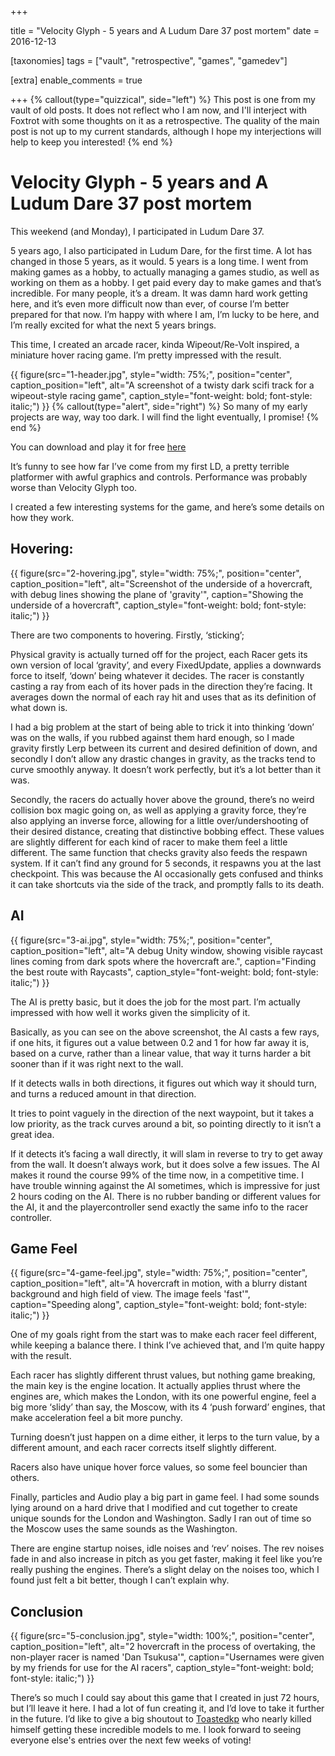 +++

title = "Velocity Glyph - 5 years and A Ludum Dare 37 post mortem"
date = 2016-12-13

[taxonomies]
tags = ["vault", "retrospective", "games", "gamedev"]


[extra]
enable_comments = true

+++
{% callout(type="quizzical", side="left") %}
This post is one from my vault of old posts. It does not reflect who I am now, and I'll interject with Foxtrot with some thoughts on it as a
retrospective. The quality of the main post is not up to my current standards, although I hope my interjections will help to keep you interested!
{% end %}

# Velocity Glyph - 5 years and A Ludum Dare 37 post mortem

This weekend (and Monday), I participated in Ludum Dare 37.

5 years ago, I also participated in Ludum Dare, for the first time. A lot has changed in those 5 years, as it would. 5 years is a long time. I went from making games as a hobby, to actually managing a games studio, as well as working on them as a hobby. I get paid every day to make games and that’s incredible. For many people, it’s a dream. It was damn hard work getting here, and it’s even more difficult now than ever, of course I’m better prepared for that now. I’m happy with where I am, I’m lucky to be here, and I’m really excited for what the next 5 years brings.

This time, I created an arcade racer, kinda Wipeout/Re-Volt inspired, a miniature hover racing game. I’m pretty impressed with the result. 

<!-- more -->
{{ figure(src="1-header.jpg",
          style="width: 75%;",
          position="center",
          caption_position="left",
          alt="A screenshot of a twisty dark scifi track for a wipeout-style racing game",
          caption_style="font-weight: bold; font-style: italic;") }}
{% callout(type="alert", side="right") %}
So many of my early projects are way, way too dark. I will find the light eventually, I promise!
{% end %}
          
You can download and play it for free [here](https://foxtrotluna.itch.io/velocity-glyph)

It’s funny to see how far I’ve come from my first LD, a pretty terrible platformer with awful graphics and controls. Performance was probably worse than Velocity Glyph too.

I created a few interesting systems for the game, and here’s some details on how they work.

## Hovering:
{{ figure(src="2-hovering.jpg",
          style="width: 75%;",
          position="center",
          caption_position="left",
          alt="Screenshot of the underside of a hovercraft, with debug lines showing the plane of 'gravity'",
          caption="Showing the underside of a hovercraft",
          caption_style="font-weight: bold; font-style: italic;") }}

There are two components to hovering. Firstly, ‘sticking’;

Physical gravity is actually turned off for the project, each Racer gets its own version of local ‘gravity’, and every FixedUpdate, applies a downwards force to itself, ‘down’ being whatever it decides. The racer is constantly casting a ray from each of its hover pads in the direction they’re facing. It averages down the normal of each ray hit and uses that as its definition of what down is.

I had a big problem at the start of being able to trick it into thinking ‘down’ was on the walls, if you rubbed against them hard enough, so I made gravity firstly Lerp between its current and desired definition of down, and secondly I don’t allow any drastic changes in gravity, as the tracks tend to curve smoothly anyway. It doesn’t work perfectly, but it’s a lot better than it was.

Secondly, the racers do actually hover above the ground, there’s no weird collision box magic going on, as well as applying a gravity force, they’re also applying an inverse force, allowing for a little over/undershooting of their desired distance, creating that distinctive bobbing effect. These values are slightly different for each kind of racer to make them feel a little different. The same function that checks gravity also feeds the respawn system. If it can’t find any ground for 5 seconds, it respawns you at the last checkpoint. This was because the AI occasionally gets confused and thinks it can take shortcuts via the side of the track, and promptly falls to its death.

## AI
{{ figure(src="3-ai.jpg",
          style="width: 75%;",
          position="center",
          caption_position="left",
          alt="A debug Unity window, showing visible raycast lines coming from dark spots where the hovercraft are.",
          caption="Finding the best route with Raycasts",
          caption_style="font-weight: bold; font-style: italic;") }}

The AI is pretty basic, but it does the job for the most part. I’m actually impressed with how well it works given the simplicity of it.

Basically, as you can see on the above screenshot, the AI casts a few rays, if one hits, it figures out a value between 0.2 and 1 for how far away it is, based on a curve, rather than a linear value, that way it turns harder a bit sooner than if it was right next to the wall.

If it detects walls in both directions, it figures out which way it should turn, and turns a reduced amount in that direction.

It tries to point vaguely in the direction of the next waypoint, but it takes a low priority, as the track curves around a bit, so pointing directly to it isn’t a great idea.

If it detects it’s facing a wall directly, it will slam in reverse to try to get away from the wall. It doesn’t always work, but it does solve a few issues. The AI makes it round the course 99% of the time now, in a competitive time. I have trouble winning against the AI sometimes, which is impressive for just 2 hours coding on the AI. There is no rubber banding or different values for the AI, it and the playercontroller send exactly the same info to the racer controller.

## Game Feel
{{ figure(src="4-game-feel.jpg",
          style="width: 75%;",
          position="center",
          caption_position="left",
          alt="A hovercraft in motion, with a blurry distant background and high field of view. The image feels 'fast'",
          caption="Speeding along",
          caption_style="font-weight: bold; font-style: italic;") }}
          
One of my goals right from the start was to make each racer feel different, while keeping a balance there. I think I’ve achieved that, and I’m quite happy with the result.

Each racer has slightly different thrust values, but nothing game breaking, the main key is the engine location. It actually applies thrust where the engines are, which makes the London, with its one powerful engine, feel a big more ‘slidy’ than say, the Moscow, with its 4 ‘push forward’ engines, that make acceleration feel a bit more punchy. 

Turning doesn’t just happen on a dime either, it lerps to the turn value, by a different amount, and each racer corrects itself slightly different.

Racers also have unique hover force values, so some feel bouncier than others.

Finally, particles and Audio play a big part in game feel. I had some sounds lying around on a hard drive that I modified and cut together to create unique sounds for the London and Washington. Sadly I ran out of time so the Moscow uses the same sounds as the Washington.

There are engine startup noises, idle noises and ‘rev’ noises. The rev noises fade in and also increase in pitch as you get faster, making it feel like you’re really pushing the engines. There’s a slight delay on the noises too, which I found just felt a bit better, though I can’t explain why.

## Conclusion
{{ figure(src="5-conclusion.jpg",
          style="width: 100%;",
          position="center",
          caption_position="left",
          alt="2 hovercraft in the process of overtaking, the non-player racer is named 'Dan Tsukusa'",
          caption="Usernames were given by my friends for use for the AI racers",
          caption_style="font-weight: bold; font-style: italic;")  }}

There’s so much I could say about this game that I created in just 72 hours, but I’ll leave it here. I had a lot of fun creating it, and I’d love to take it further in the future. I’d like to give a big shoutout to [Toastedkp](http://twitter.com/toastedkp) who nearly killed himself getting these incredible models to me. I look forward to seeing everyone else's entries over the next few weeks of voting!